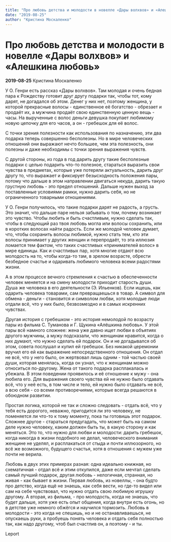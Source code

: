 ```yaml
---
title: "Про любовь детства и молодости в новелле «Дары волхвов» и «Алешкина любовь»"
date: "2019-08-25"
author: "Кристина Москаленко"
---
```


# Про любовь детства и молодости в новелле «Дары волхвов» и «Алешкина любовь»

**2019-08-25** Кристина Москаленко

У О. Генри есть рассказ «Дары волхвов». Там молодая и очень бедная пара к Рождеству готовит друг другу подарки так, чтобы тот, кому дарят, не догадался об этом. Денег у них нет, поэтому женщина, у которой прекрасные волосы - единственное её богатство - обрезает и продаёт их, а мужчина продаёт свою единственную ценную вещь - часы. На вырученные с волос деньги девушка покупает любимому новую цепочку для его часов, а он - гребешок для её волос. 

С точки зрения полезности как использования по назначению, эти два подарка теперь совершенно бесполезны. Но в мире человеческих отношений они выражают нечто большее, чем эта полезность, они полезны и даже необходимы с точки зрения выражения чувств.

С другой стороны, из года в год дарить другу такие бесполезные подарки с целью подарить что-то полезное, стараться выразить свои чувства в предметах, которые уже потеряли актуальность, дарить друг другу то, что выражает и фиксирует безысходность положения пары, потому что дальше в этом направлении двигаться некуда, дарить такую грустную любовь - это предел отношений. Дальше нужен выход за поставленные условиями рамки, нужно дарить себя, но не ограниченного товарными отношениями. 

У О. Генри получилось, что такие подарки дарят не радость, а грусть. Это значит, что дальше паре нельзя забывать о том, почему возникает это чувство. Чтобы любить и быть счастливым, нужно сделать так, чтобы в следующий раз твоя любовь могла или волосы сохранить, или в коротких волосах найти радость. Если же молодой человек думает, что, чтобы сохранить волосы любимой, нужно стать тем, кто эти волосы принимает у других женщин и перепродаёт, то эта иллюзия ломается тем фактом, что таких счастливых «принимателей волос» в мире единицы. Как и счастливых пар, хотя многие отдают всю молодость на то, чтобы когда-то там, в зрелом возрасте, обрести безбедное счастье и одаривать любимого человека всеми радостями жизни. 

А в этом процессе вечного стремления к счастью в обеспеченности человек меняется и на смену молодости приходит старость души. Душа же человека в его деятельности (Э. Ильенков). Если ищешь, как одарить человека товарами, сам превращаешься в товар. А символ для обмена - деньги - становится и символом любви, хотя молодые люди отдали всё, что у них было, безвозмездно и в самых искренних чувствах. 

Другая история с гребешком - это история немолодой по возрасту пары из фильма С. Туманова и Г. Щукина «Алёшкина любовь». У этой пары всё намного сложнее: жена уже давно ищет любви в объятиях другого мужчины, а мужу подсказали, что женщинам нравится, когда о них думают, что нужно сделать ей подарок. Он и не догадывался об этом, совета послушал и купил ей гребешок. Без никакой церемонии вручил его ей как выражение непосредственного отношения. Он отдал не всё, что у него было, он жертвовал лишь одним - той частью своей души, которая менялась, когда он узнал, что к женщинам можно относиться по-другому. Жена от такого подарка расплакалась и убежала. В этом поведении проявилось и её отношение к мужу - она любила его. Для выражения своего чувства ей не нужно было отдавать всё, что у неё есть, в том числе и тело, ей нужно было отдавать не всё, а всю себя - со всеми противоречиями, которые всегда решаются в обоюдном развитии. 

Простая логика, которой не так и сложно следовать - отдать всё, что у тебя есть дорогого, неважно, пригодится ли это человеку, не поменяется ли что-то к тому моменту, пока ты готовишь этот подарок. Сложнее другое - стараться предугадать, что может быть на самом деле нужно человеку, каким должен быть ты, в какую сторону и как меняться. Это то, что нужно для любви и молодости: дарить гребешок, когда никогда в жизни подобного не делал, человеческого внимания женщине не уделял, и расплакаться от стыда и почти иллюзорного, но всё же возможного, будущего счастья, хотя в отношения с мужем уже почти не верила. 

Любовь в двух этих примерах разная: одна идеально книжная, но схематичная - отдал всё и этим откупился, даже если мечтал сделать самый лучший подарок, другая любовь - нелогичная, странная, но живая - как бывает в жизни. Первая любовь, из новеллы, - она будто про детство, когда ещё не знаешь, как себя вести, но где-то видел или сам на себе чувствовал, что нужно отдать свою любимую игрушку другому. А вторая, из фильма, - про молодость, когда не знаешь, что будет дальше, хотя уже есть опыт общения, когда внутри есть огонь, но в детстве уже немного обжёгся и научился тормозить. Любовь в молодости - это когда не спешишь, но и не останавливаешься, не опускаешь руки, а пробуешь понять человека и отдать себя полностью так, как надо другому, чтоб был счастлив он, а поэтому - и ты.

Leport